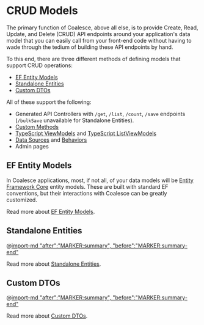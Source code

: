 # CRUD Models

The primary function of Coalesce, above all else, is to provide Create, Read, Update, and Delete (CRUD) API endpoints around your application's data model that you can easily call from your front-end code without having to wade through the tedium of building these API endpoints by hand.

To this end, there are three different methods of defining models that support CRUD operations:

- [EF Entity Models](#ef-entity-models)
- [Standalone Entities](#standalone-entities)
- [Custom DTOs](#custom-dtos)

 All of these support the following:

- Generated API Controllers with `/get`, `/list`, `/count`, `/save` endpoints (`/bulkSave` unavailable for Standalone Entities).
- [Custom Methods](/modeling/model-components/methods.md)
- [TypeScript ViewModels](/stacks/vue/layers/viewmodels.md#viewmodels) and [TypeScript ListViewModels](/stacks/vue/layers/viewmodels.md#listviewmodels)
- [Data Sources](/modeling/model-components/data-sources.md) and [Behaviors](/modeling/model-components/behaviors.md)
- Admin pages


## EF Entity Models

In Coalesce applications, most, if not all, of your data models will be [Entity Framework Core](https://docs.microsoft.com/en-us/ef/core/) entity models. These are built with standard EF conventions, but their interactions with Coalesce can be greatly customized.

Read more about [EF Entity Models](/modeling/model-types/entities.md).


## Standalone Entities

@[import-md "after":"MARKER:summary", "before":"MARKER:summary-end"](./standalone-entities.md)  

Read more about [Standalone Entities](/modeling/model-types/standalone-entities.md).


## Custom DTOs

@[import-md "after":"MARKER:summary", "before":"MARKER:summary-end"](./dtos.md)

Read more about [Custom DTOs](/modeling/model-types/dtos.md).